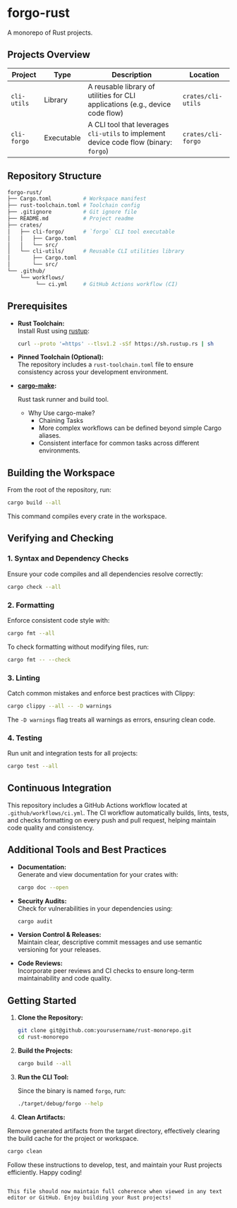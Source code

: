 # forgo-rust

A monorepo of Rust projects.

## Projects Overview

| Project     | Type       | Description                                                                           | Location           |
| ----------- | ---------- | ------------------------------------------------------------------------------------- | ------------------ |
| `cli-utils` | Library    | A reusable library of utilities for CLI applications (e.g., device code flow)         | `crates/cli-utils` |
| `cli-forgo` | Executable | A CLI tool that leverages `cli-utils` to implement device code flow (binary: `forgo`) | `crates/cli-forgo` |

## Repository Structure

```bash
forgo-rust/
├── Cargo.toml          # Workspace manifest
├── rust-toolchain.toml # Toolchain config
├── .gitignore          # Git ignore file
├── README.md           # Project readme
├── crates/
│   ├── cli-forgo/      # `forgo` CLI tool executable
│   │   ├── Cargo.toml
│   │   └── src/
│   └── cli-utils/      # Reusable CLI utilities library
│       ├── Cargo.toml
│       └── src/
└── .github/
    └── workflows/
         └── ci.yml     # GitHub Actions workflow (CI)

```

## Prerequisites

- **Rust Toolchain:**  
  Install Rust using [rustup](https://rustup.rs/):

  ```bash
  curl --proto '=https' --tlsv1.2 -sSf https://sh.rustup.rs | sh
  ```

- **Pinned Toolchain (Optional):**  
  The repository includes a `rust-toolchain.toml` file to ensure consistency across your development environment.

- **[cargo-make](https://github.com/sagiegurari/cargo-make):**

  Rust task runner and build tool.

  - Why Use cargo-make?
    - Chaining Tasks
    - More complex workflows can be defined beyond simple Cargo aliases.
    - Consistent interface for common tasks across different environments.

## Building the Workspace

From the root of the repository, run:

```bash
cargo build --all
```

This command compiles every crate in the workspace.

## Verifying and Checking

### 1. Syntax and Dependency Checks

Ensure your code compiles and all dependencies resolve correctly:

```bash
cargo check --all
```

### 2. Formatting

Enforce consistent code style with:

```bash
cargo fmt --all
```

To check formatting without modifying files, run:

```bash
cargo fmt -- --check
```

### 3. Linting

Catch common mistakes and enforce best practices with Clippy:

```bash
cargo clippy --all -- -D warnings
```

The `-D warnings` flag treats all warnings as errors, ensuring clean code.

### 4. Testing

Run unit and integration tests for all projects:

```bash
cargo test --all
```

## Continuous Integration

This repository includes a GitHub Actions workflow located at `.github/workflows/ci.yml`. The CI workflow automatically builds, lints, tests, and checks formatting on every push and pull request, helping maintain code quality and consistency.

## Additional Tools and Best Practices

- **Documentation:**  
  Generate and view documentation for your crates with:

  ```bash
  cargo doc --open
  ```

- **Security Audits:**  
  Check for vulnerabilities in your dependencies using:

  ```bash
  cargo audit
  ```

- **Version Control & Releases:**  
  Maintain clear, descriptive commit messages and use semantic versioning for your releases.

- **Code Reviews:**  
  Incorporate peer reviews and CI checks to ensure long-term maintainability and code quality.

## Getting Started

1. **Clone the Repository:**

   ```bash
   git clone git@github.com:yourusername/rust-monorepo.git
   cd rust-monorepo
   ```

2. **Build the Projects:**

   ```bash
   cargo build --all
   ```

3. **Run the CLI Tool:**

   Since the binary is named `forgo`, run:

   ```bash
   ./target/debug/forgo --help
   ```

4. **Clean Artifacts:**

Remove generated artifacts from the target directory, effectively clearing the build cache for the project or workspace.

```bash
cargo clean
```

Follow these instructions to develop, test, and maintain your Rust projects efficiently. Happy coding!

```

This file should now maintain full coherence when viewed in any text editor or GitHub. Enjoy building your Rust projects!
```
